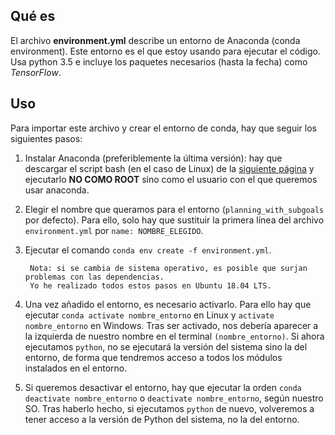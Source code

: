 ## Qué es

El archivo **environment.yml** describe un entorno de Anaconda (conda environment). 
Este entorno es el que estoy usando para ejecutar el código. Usa python 3.5 e incluye los paquetes necesarios
(hasta la fecha) como *TensorFlow*.

## Uso

Para importar este archivo y crear el entorno de conda, hay que seguir los siguientes pasos:

1. Instalar Anaconda (preferiblemente la última versión): hay que descargar el
script bash (en el caso de Linux) de la 
[siguiente página](https://www.anaconda.com/distribution/#linux) y ejecutarlo
**NO COMO ROOT** sino como el usuario con el que queremos usar anaconda.

2. Elegir el nombre que queramos para el entorno (`planning_with_subgoals` por defecto).
Para ello, solo hay que sustituir la primera línea del archivo `environment.yml` por
`name: NOMBRE_ELEGIDO`.

3. Ejecutar el comando `conda env create -f environment.yml`.

	    Nota: si se cambia de sistema operativo, es posible que surjan problemas con las dependencias.
	    Yo he realizado todos estos pasos en Ubuntu 18.04 LTS.
	    
4. Una vez añadido el entorno, es necesario activarlo. Para ello hay que ejecutar
`conda activate nombre_entorno` en Linux y `activate nombre_entorno` en Windows.
Tras ser activado, nos debería aparecer a la izquierda de nuestro nombre en el
terminal `(nombre_entorno)`. Si ahora ejecutamos `python`, no se ejecutará la versión
del sistema sino la del entorno, de forma que tendremos acceso a todos los módulos
instalados en el entorno.
	   
5. Si queremos desactivar el entorno, hay que ejecutar la orden `conda deactivate nombre_entorno`
o `deactivate nombre_entorno`, según nuestro SO. Tras haberlo hecho, si ejecutamos `python`
de nuevo, volveremos a tener acceso a la versión de Python del sistema, no la del entorno.



